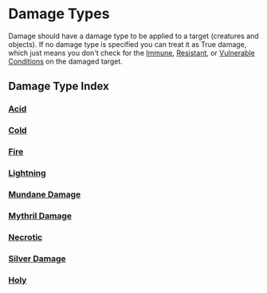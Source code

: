 # Damage Types

Damage should have a damage type to be applied to a target (creatures and objects). If no damage type is specified you can treat it as True damage, which just means you don't check for the [Immune](../Conditions/Immune.md), [Resistant](../Conditions/Resistant.md), or [Vulnerable](../Conditions/Vulnerable.md) [Conditions](../Conditions/!Conditions.md) on the damaged target.

## Damage Type Index

### [Acid](Acid.md)

### [Cold](Cold.md)

### [Fire](Fire.md)

### [Lightning](Lightning.md)

### [Mundane Damage](Mundane%20Damage.md)

### [Mythril Damage](Mythril%20Damage.md)

### [Necrotic](Necrotic.md)

### [Silver Damage](Silver%20Damage.md)

### [Holy](Holy.md)
